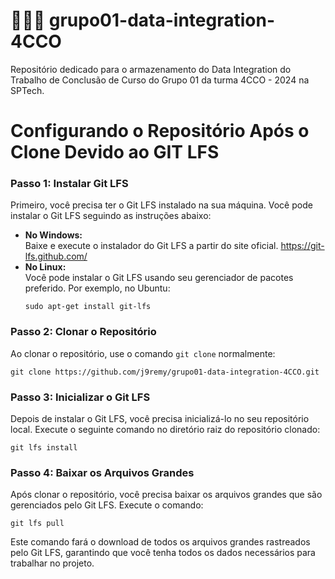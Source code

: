# 👨🏻‍💻 grupo01-data-integration-4CCO

Repositório dedicado para o armazenamento do Data Integration do Trabalho de Conclusão de Curso do Grupo 01 da turma 4CCO - 2024 na SPTech.

# Configurando o Repositório Após o Clone Devido ao GIT LFS

<h3>Passo 1: Instalar Git LFS</h3>
<p>
Primeiro, você precisa ter o Git LFS instalado na sua máquina. Você pode instalar o Git LFS seguindo as instruções abaixo:
</p>
<ul>
  <li>
    <strong>No Windows:</strong><br>
    Baixe e execute o instalador do Git LFS a partir do site oficial. 
    <a href="https://git-lfs.github.com/">https://git-lfs.github.com/</a>
  </li>
  <li>
    <strong>No Linux:</strong><br>
    Você pode instalar o Git LFS usando seu gerenciador de pacotes preferido. Por exemplo, no Ubuntu:
    <pre><code>sudo apt-get install git-lfs</code></pre>
  </li>
</ul>

<h3>Passo 2: Clonar o Repositório</h3>
<p>
Ao clonar o repositório, use o comando <code>git clone</code> normalmente:
</p>
<pre><code>git clone https://github.com/j9remy/grupo01-data-integration-4CCO.git</code></pre>

<h3>Passo 3: Inicializar o Git LFS</h3>
<p>
Depois de instalar o Git LFS, você precisa inicializá-lo no seu repositório local. Execute o seguinte comando no diretório raiz do repositório clonado:
</p>
<pre><code>git lfs install</code></pre>

<h3>Passo 4: Baixar os Arquivos Grandes</h3>
<p>
Após clonar o repositório, você precisa baixar os arquivos grandes que são gerenciados pelo Git LFS. Execute o comando:
</p>
<pre><code>git lfs pull</code></pre>

<p>
Este comando fará o download de todos os arquivos grandes rastreados pelo Git LFS, garantindo que você tenha todos os dados necessários para trabalhar no projeto.
</p>
